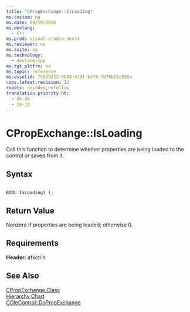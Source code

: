 ```yaml
---
title: "CPropExchange::IsLoading"
ms.custom: na
ms.date: 09/19/2016
ms.devlang: 
  - C++
ms.prod: visual-studio-dev14
ms.reviewer: na
ms.suite: na
ms.technology: 
  - devlang-cpp
ms.tgt_pltfrm: na
ms.topic: reference
ms.assetid: 74529212-9b88-479f-b3f6-7b76b51c055a
caps.latest.revision: 12
robots: noindex,nofollow
translation.priority.ht: 
  - de-de
  - ja-jp
---
```

# CPropExchange::IsLoading
Call this function to determine whether properties are being loaded to the control or saved from it.  
  
## Syntax  
  
```  
  
BOOL IsLoading( );  
```  
  
## Return Value  
 Nonzero if properties are being loaded; otherwise 0.  
  
## Requirements  
 **Header:** afxctl.h  
  
## See Also  
 [CPropExchange Class](../vs140/CPropExchange-Class.md)   
 [Hierarchy Chart](../vs140/Hierarchy-Chart.md)   
 [COleControl::DoPropExchange](../vs140/COleControl--DoPropExchange.md)